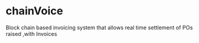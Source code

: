 # chainVoice
Block chain based invoicing system that allows real time settlement of POs raised ,with Invoices
